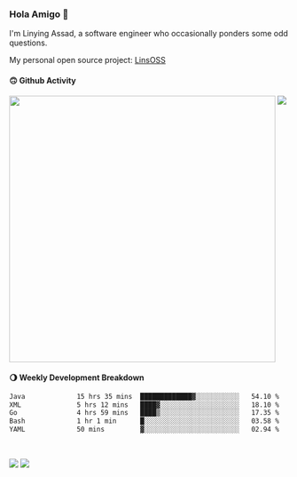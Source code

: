 ### Hola Amigo 🤣   

I'm Linying Assad, a software engineer who occasionally ponders some odd questions.  

My personal open source project: [LinsOSS](https://github.com/linsoss)
 
#### 🙃 Github Activity 
<div>
  <img src="https://github-readme-stats.vercel.app/api?username=al-assad&show_icons=true" align="top" style="display: inline-block;" width="480"/>
  <img src="https://github-readme-stats.vercel.app/api/top-langs/?username=al-assad&hide=css,html&langs_count=8&layout=compact" align="top" style="display: inline-block;"/>
</div>

#### 🌖 Weekly Development Breakdown
<!--START_SECTION:waka-->

```txt
Java             15 hrs 35 mins  █████████████▓░░░░░░░░░░░   54.10 %
XML              5 hrs 12 mins   ████▓░░░░░░░░░░░░░░░░░░░░   18.10 %
Go               4 hrs 59 mins   ████▒░░░░░░░░░░░░░░░░░░░░   17.35 %
Bash             1 hr 1 min      █░░░░░░░░░░░░░░░░░░░░░░░░   03.58 %
YAML             50 mins         ▓░░░░░░░░░░░░░░░░░░░░░░░░   02.94 %
```

<!--END_SECTION:waka-->

<br>

<a href="https://twitter.com/assad_lin"><img src="https://img.shields.io/badge/Twitter-@assad__lin-blue?style=flat&logo=twitter" /></a>
<a href="https://al-assad.github.io"><img src="https://img.shields.io/badge/Blogs-Linying_Assad's_Blog-yellow?style=flat&logo=github" /></a>

